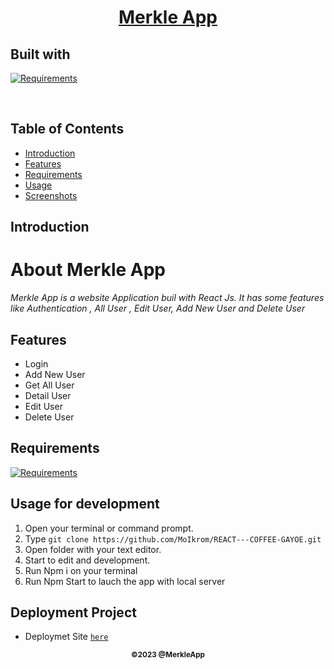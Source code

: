 <h1 align="center"><u> Merkle App</u></h1>
<p align="left">
<h2>Built with</h2>
</p>

[![Requirements](https://skillicons.dev/icons?i=react)](https://skillicons.dev)

<br>

## Table of Contents

- [Introduction](#introduction)
- [Features](#features)
- [Requirements](#requirements)
- [Usage](#usage-for-development)
- [Screenshots](#screenshots)

## Introduction

# **About Merkle App**

_Merkle App is a website Application buil with React Js. It has some features like Authentication , All User , Edit User, Add New User and Delete User_

## Features

- Login
- Add New User
- Get All User
- Detail User
- Edit User
- Delete User

## Requirements

[![Requirements](https://skillicons.dev/icons?i=react,vscode,vercel)](https://skillicons.dev)

## Usage for development

1. Open your terminal or command prompt.
2. Type `git clone https://github.com/MoIkrom/REACT---COFFEE-GAYOE.git`
3. Open folder with your text editor.
4. Start to edit and development.
5. Run Npm i on your terminal
6. Run Npm Start to lauch the app with local server

## Deployment Project

- Deploymet Site [`here`](https://merkle-inovation.vercel.app)

<p align="center"><sub><b>&copy;2023 @MerkleApp</b></sub></p>

